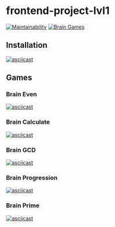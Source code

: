 # frontend-project-lvl1

[![Maintainability](https://api.codeclimate.com/v1/badges/a99a88d28ad37a79dbf6/maintainability)](https://codeclimate.com/github/codeclimate/codeclimate/maintainability)
[![Brain Games](https://github.com/foggylight/frontend-project-lvl1/workflows/Brain%20Games/badge.svg)](https://github.com/foggylight/frontend-project-lvl1/actions)

## Installation

[![asciicast](https://asciinema.org/a/H0cpMqXPnQ2sRgaZnZTXLyDwZ.svg)](https://asciinema.org/a/H0cpMqXPnQ2sRgaZnZTXLyDwZ)

## Games
### Brain Even

[![asciicast](https://asciinema.org/a/FgjAHTXrliZIfwCFPZXikXpvZ.svg)](https://asciinema.org/a/FgjAHTXrliZIfwCFPZXikXpvZ)

### Brain Calculate

[![asciicast](https://asciinema.org/a/6MLnYu2d3JEUqzEielqtjkUIv.svg)](https://asciinema.org/a/6MLnYu2d3JEUqzEielqtjkUIv)

### Brain GCD

[![asciicast](https://asciinema.org/a/CTCarwgYCpLVz8CUfKu8VWcTP.svg)](https://asciinema.org/a/CTCarwgYCpLVz8CUfKu8VWcTP)

### Brain Progression

[![asciicast](https://asciinema.org/a/ZWFsldVSFk4aVCbDSPwqcBi6T.svg)](https://asciinema.org/a/ZWFsldVSFk4aVCbDSPwqcBi6T)

### Brain Prime

[![asciicast](https://asciinema.org/a/0Vi6OU8Wxamp2K4Q48QKKaF1C.svg)](https://asciinema.org/a/0Vi6OU8Wxamp2K4Q48QKKaF1C)
